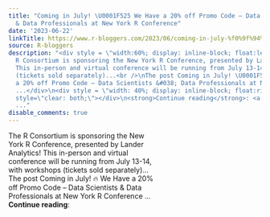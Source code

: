 ```yaml
---
title: "Coming in July! \U0001F525 We Have a 20% off Promo Code – Data Scientists
  & Data Professionals at New York R Conference"
date: '2023-06-22'
linkTitle: https://www.r-bloggers.com/2023/06/coming-in-july-%f0%9f%94%a5-we-have-a-20-off-promo-code-data-scientists-data-professionals-at-new-york-r-conference/
source: R-bloggers
description: "<div style = \"width:60%; display: inline-block; float:left; \"> The
  R Consortium is sponsoring the New York R Conference, presented by Lander Analytics!
  This in-person and virtual conference will be running from July 13-14, with workshops
  (tickets sold separately)...<br />\nThe post Coming in July! \U0001F525 We Have
  a 20% off Promo Code – Data Scientists &#038; Data Professionals at New York R Conference
  ...</div>\n<div style = \"width: 40%; display: inline-block; float:right;\"></div>\n<div
  style=\"clear: both;\"></div>\n<strong>Continue reading</strong>: <a href=\"https://www.r-bloggers.com/2023/06/coming-in-
  ..."
disable_comments: true
---
```

<div style = "width:60%; display: inline-block; float:left; "> The R Consortium is sponsoring the New York R Conference, presented by Lander Analytics! This in-person and virtual conference will be running from July 13-14, with workshops (tickets sold separately)...<br />
The post Coming in July! 🔥 We Have a 20% off Promo Code – Data Scientists &#038; Data Professionals at New York R Conference ...</div>
<div style = "width: 40%; display: inline-block; float:right;"></div>
<div style="clear: both;"></div>
<strong>Continue reading</strong>: <a href="https://www.r-bloggers.com/2023/06/coming-in- ...